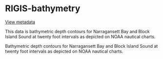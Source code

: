 # RIGIS-bathymetry  
[View metadata](./bathymet/bathymet.txt)

This data is bathymetric depth contours for Narragansett Bay and Block Island Sound at twenty foot intervals as depicted on NOAA nautical charts.

Bathymetric depth contours for Narragansett Bay and Block Island Sound at twenty foot intervals as depicted on NOAA nautical charts.
